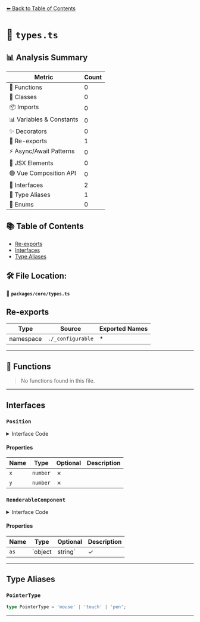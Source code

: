 [⬅️ Back to Table of Contents](../../index.md)

# 📄 `types.ts`

## 📊 Analysis Summary

| Metric | Count |
|--------|-------|
| 🔧 Functions | 0 |
| 🧱 Classes | 0 |
| 📦 Imports | 0 |
| 📊 Variables & Constants | 0 |
| ✨ Decorators | 0 |
| 🔄 Re-exports | 1 |
| ⚡ Async/Await Patterns | 0 |
| 💠 JSX Elements | 0 |
| 🟢 Vue Composition API | 0 |
| 📐 Interfaces | 2 |
| 📑 Type Aliases | 1 |
| 🎯 Enums | 0 |

## 📚 Table of Contents

- [Re-exports](#re-exports)
- [Interfaces](#interfaces)
- [Type Aliases](#type-aliases)

## 🛠️ File Location:
📂 **`packages/core/types.ts`**

## Re-exports

| Type | Source | Exported Names |
|------|--------|----------------|
| namespace | `./_configurable` | * |


---

## 🔧 Functions

> No functions found in this file.


---

## Interfaces

### `Position`

<details><summary>Interface Code</summary>

```ts
export interface Position {
  x: number
  y: number
}
```
</details>

#### Properties

| Name | Type | Optional | Description |
|------|------|----------|-------------|
| `x` | `number` | ✗ |  |
| `y` | `number` | ✗ |  |

### `RenderableComponent`

<details><summary>Interface Code</summary>

```ts
export interface RenderableComponent {
  /**
   * The element that the component should be rendered as
   *
   * @default 'div'
   */
  as?: object | string
}
```
</details>

#### Properties

| Name | Type | Optional | Description |
|------|------|----------|-------------|
| `as` | `object | string` | ✓ |  |


---

## Type Aliases

### `PointerType`

```ts
type PointerType = 'mouse' | 'touch' | 'pen';
```


---